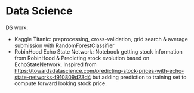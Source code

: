 # Data Science

DS work:
 - Kaggle Titanic: preprocessing, cross-validation, grid search & average submission with RandomForestClassifier
 - RobinHood Echo State Network: Notebook getting stock information from RobinHood & Predicting stock evolution based on EchoStateNetwork. Inspired from https://towardsdatascience.com/predicting-stock-prices-with-echo-state-networks-f910809d23d4 but adding prediction to training set to compute forward looking stock price.
